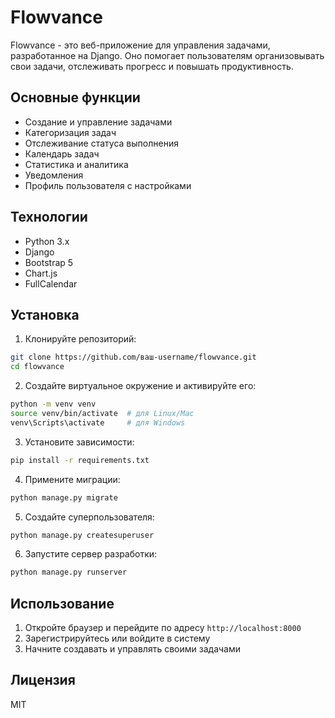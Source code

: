# Flowvance

Flowvance - это веб-приложение для управления задачами, разработанное на Django. Оно помогает пользователям организовывать свои задачи, отслеживать прогресс и повышать продуктивность.

## Основные функции

- Создание и управление задачами
- Категоризация задач
- Отслеживание статуса выполнения
- Календарь задач
- Статистика и аналитика
- Уведомления
- Профиль пользователя с настройками

## Технологии

- Python 3.x
- Django
- Bootstrap 5
- Chart.js
- FullCalendar

## Установка

1. Клонируйте репозиторий:
```bash
git clone https://github.com/ваш-username/flowvance.git
cd flowvance
```

2. Создайте виртуальное окружение и активируйте его:
```bash
python -m venv venv
source venv/bin/activate  # для Linux/Mac
venv\Scripts\activate     # для Windows
```

3. Установите зависимости:
```bash
pip install -r requirements.txt
```

4. Примените миграции:
```bash
python manage.py migrate
```

5. Создайте суперпользователя:
```bash
python manage.py createsuperuser
```

6. Запустите сервер разработки:
```bash
python manage.py runserver
```

## Использование

1. Откройте браузер и перейдите по адресу `http://localhost:8000`
2. Зарегистрируйтесь или войдите в систему
3. Начните создавать и управлять своими задачами

## Лицензия

MIT